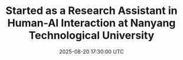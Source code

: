 ---
title: Started as a Research Assistant in Human-AI Interaction at Nanyang Technological University
date: 2025-08-20 17:30:00 UTC
---